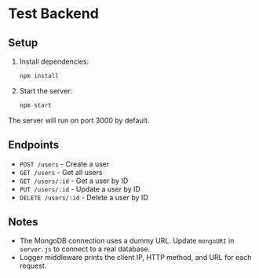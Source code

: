 # Test Backend

## Setup

1. Install dependencies:
   ```bash
   npm install
   ```

2. Start the server:
   ```bash
   npm start
   ```

The server will run on port 3000 by default.

## Endpoints
- `POST /users` - Create a user
- `GET /users` - Get all users
- `GET /users/:id` - Get a user by ID
- `PUT /users/:id` - Update a user by ID
- `DELETE /users/:id` - Delete a user by ID

## Notes
- The MongoDB connection uses a dummy URL. Update `mongoURI` in `server.js` to connect to a real database.
- Logger middleware prints the client IP, HTTP method, and URL for each request. 